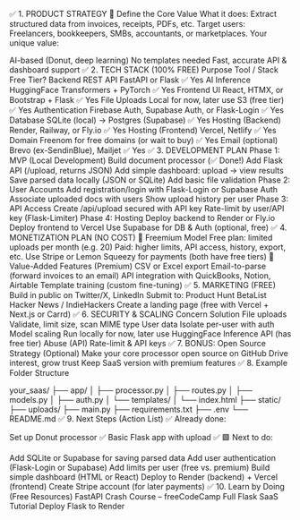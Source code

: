 ✅ 1. PRODUCT STRATEGY
🎯 Define the Core Value
What it does: Extract structured data from invoices, receipts, PDFs, etc.
Target users: Freelancers, bookkeepers, SMBs, accountants, or marketplaces.
Your unique value:

AI-based (Donut, deep learning)
No templates needed
Fast, accurate
API & dashboard support
✅ 2. TECH STACK (100% FREE)
Purpose	Tool / Stack	Free Tier?
Backend REST API	FastAPI or Flask	✅ Yes
AI Inference	HuggingFace Transformers + PyTorch	✅ Yes
Frontend UI	React, HTMX, or Bootstrap + Flask	✅ Yes
File Uploads	Local for now, later use S3 (free tier)	✅ Yes
Authentication	Firebase Auth, Supabase Auth, or Flask-Login	✅ Yes
Database	SQLite (local) → Postgres (Supabase)	✅ Yes
Hosting (Backend)	Render, Railway, or Fly.io	✅ Yes
Hosting (Frontend)	Vercel, Netlify	✅ Yes
Domain	Freenom for free domains (or wait to buy)	✅ Yes
Email (optional)	Brevo (ex-SendinBlue), Mailjet	✅ Yes
✅ 3. DEVELOPMENT PLAN
Phase 1: MVP (Local Development)
 Build document processor (✅ Done!)
 Add Flask API (/upload, returns JSON)
 Add simple dashboard: upload → view results
 Save parsed data locally (JSON or SQLite)
 Add basic file validation
Phase 2: User Accounts
 Add registration/login with Flask-Login or Supabase Auth
 Associate uploaded docs with users
 Show upload history per user
Phase 3: API Access
 Create /api/upload secured with API key
 Rate-limit by user/API key (Flask-Limiter)
Phase 4: Hosting
 Deploy backend to Render or Fly.io
 Deploy frontend to Vercel
 Use Supabase for DB & Auth (optional, free)
✅ 4. MONETIZATION PLAN (NO COST)
🔄 Freemium Model
Free plan: limited uploads per month (e.g. 20)
Paid: higher limits, API access, history, export, etc.
Use Stripe or Lemon Squeezy for payments (both have free tiers)
🧠 Value-Added Features (Premium)
CSV or Excel export
Email-to-parse (forward invoices to an email)
API integration with QuickBooks, Notion, Airtable
Template training (custom fine-tuning)
✅ 5. MARKETING (FREE)
Build in public on Twitter/X, LinkedIn
Submit to:
Product Hunt
BetaList
Hacker News / IndieHackers
Create a landing page (free with Vercel + Next.js or Carrd)
✅ 6. SECURITY & SCALING
Concern	Solution
File uploads	Validate, limit size, scan MIME type
User data	Isolate per-user with auth
Model scaling	Run locally for now, later use HuggingFace Inference API (has free tier)
Abuse (API)	Rate-limit & API keys
✅ 7. BONUS: Open Source Strategy (Optional)
Make your core processor open source on GitHub
Drive interest, grow trust
Keep SaaS version with premium features
✅ 8. Example Folder Structure

your_saas/
├── app/
│   ├── processor.py
│   ├── routes.py
│   ├── models.py
│   ├── auth.py
│   └── templates/
│       └── index.html
├── static/
├── uploads/
├── main.py
├── requirements.txt
├── .env
└── README.md
✅ 9. Next Steps (Action List)
✅ Already done:

Set up Donut processor ✅
Basic Flask app with upload ✅
🟩 Next to do:

 Add SQLite or Supabase for saving parsed data
 Add user authentication (Flask-Login or Supabase)
 Add limits per user (free vs. premium)
 Build simple dashboard (HTML or React)
 Deploy to Render (backend) + Vercel (frontend)
 Create Stripe account (for later payments)
✅ 10. Learn by Doing (Free Resources)
FastAPI Crash Course – freeCodeCamp
Full Flask SaaS Tutorial
Deploy Flask to Render
